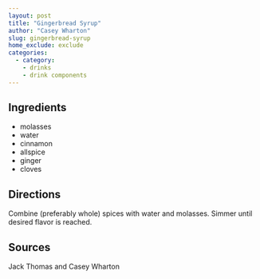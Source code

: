 ```yaml
---
layout: post
title: "Gingerbread Syrup"
author: "Casey Wharton"
slug: gingerbread-syrup
home_exclude: exclude
categories:
  - category:
    - drinks
    - drink components
---
```


## Ingredients

- molasses
- water
- cinnamon
- allspice
- ginger
- cloves

## Directions

Combine (preferably whole) spices with water and molasses. Simmer until desired flavor is reached.

## Sources

Jack Thomas and Casey Wharton
